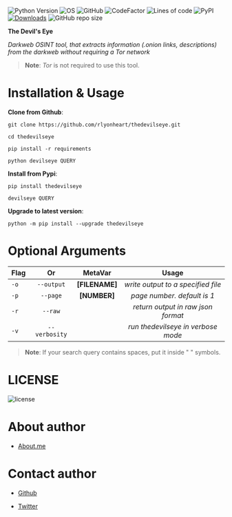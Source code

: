 ![Python Version](https://img.shields.io/badge/python-3.x-blue?style=flat&logo=python)
![OS](https://img.shields.io/badge/OS-GNU%2FLinux-red?style=flat&logo=linux)
![GitHub](https://img.shields.io/github/license/rlyonheart/thedevilseye?ystyle=flat)
![CodeFactor](https://www.codefactor.io/repository/github/rlyonheart/thedevilseye/badge)
![Lines of code](https://img.shields.io/tokei/lines/github/rlyonheart/thedevilseye)
![PyPI](https://img.shields.io/pypi/v/thedevilseye)
[![Downloads](https://static.pepy.tech/personalized-badge/thedevilseye?period=total&units=international_system&left_color=black&right_color=orange&left_text=pypi+downloads)](https://pepy.tech/project/thedevilseye)
![GitHub repo size](https://img.shields.io/github/repo-size/rlyonheart/thedevilseye)

**The Devil's Eye**

*Darkweb OSINT tool, that extracts information (.onion links, descriptions) from the darkweb without requiring a Tor network*

> **Note**: *Tor* is not required to use this tool.

# Installation & Usage
**Clone from Github**:
```
git clone https://github.com/rlyonheart/thedevilseye.git
```

```
cd thedevilseye
```

```
pip install -r requirements
```

```
python devilseye QUERY
```

**Install from Pypi**:
```
pip install thedevilseye
```

```
devilseye QUERY
```

**Upgrade to latest version**:
```
python -m pip install --upgrade thedevilseye
```


# Optional Arguments
| Flag           | Or            |MetaVar|                 Usage|
| ------------- |:-------------:|:----------------------:|:---------:|
| <code>-o</code>      | <code>--output</code>      |   **[FILENAME]** |  *write output to a specified file*  |
| <code>-p</code> | <code>--page</code>  |  **[NUMBER]**  |  *page number. default is 1*  |
| <code>-r</code> | <code>--raw</code>  |    |  *return output in raw json format*  |
| <code>-v</code> | <code>--verbosity</code>  |    |  *run thedevilseye in verbose mode*  |


> **Note**: If your search query contains spaces, put it inside " " symbols.

# LICENSE
![license](https://user-images.githubusercontent.com/74001397/137917929-2f2cdb0c-4d1d-4e4b-9f0d-e01589e027b5.png)

# About author
* [About.me](https://about.me/rlyonheart)

# Contact author
* [Github](https://github.com/rlyonheart)

* [Twitter](https://twitter.com/rly0nheart)

